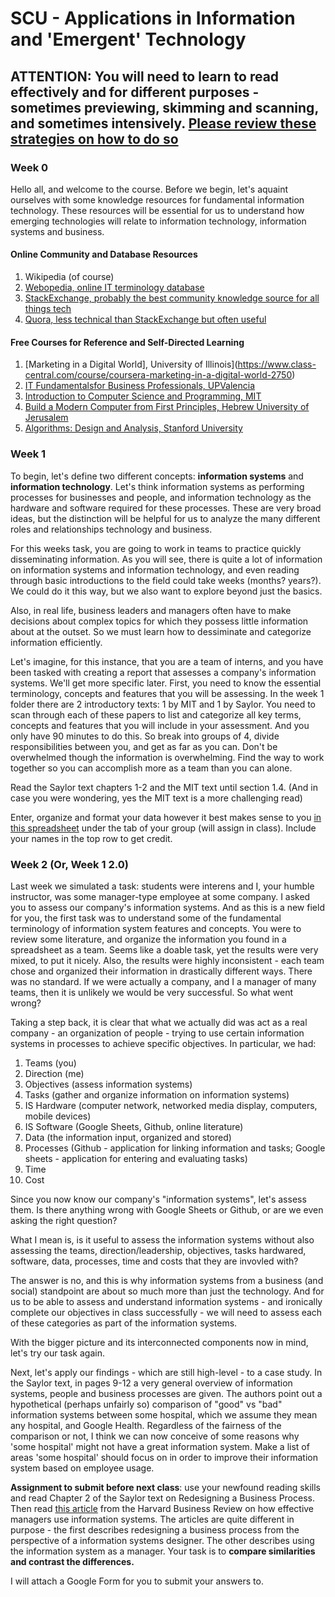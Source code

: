 # SCU - Applications in Information and 'Emergent' Technology

## ATTENTION: You will need to learn to read effectively and for different purposes - sometimes previewing, skimming and scanning, and sometimes intensively. [Please review these strategies on how to do so](https://student.unsw.edu.au/reading-strategies)

### Week 0

Hello all, and welcome to the course. Before we begin, let's aquaint ourselves with some knowledge resources for fundamental information technology. These resources will be essential for us to understand how emerging technologies will relate to information technology, information systems and business.

#### Online Community and Database Resources
1. Wikipedia (of course)
2. [Webopedia, online IT terminology database](https://www.webopedia.com/)
3. [StackExchange, probably the best community knowledge source for all things tech](https://stackexchange.com/sites#technology)
4. [Quora, less technical than StackExchange but often useful](https://www.quora.com/sitemap)

#### Free Courses for Reference and Self-Directed Learning
1. [Marketing in a Digital World], University of Illinois](https://www.class-central.com/course/coursera-marketing-in-a-digital-world-2750)
2. [IT Fundamentalsfor Business Professionals, UPValencia](https://www.edx.org/course/it-fundamentals-business-professionals-upvalenciax-isc101-3x)
3. [Introduction to Computer Science and Programming, MIT](https://ocw.mit.edu/courses/electrical-engineering-and-computer-science/6-00sc-introduction-to-computer-science-and-programming-spring-2011/unit-1/)
4. [Build a Modern Computer from First Principles, Hebrew University of Jerusalem](https://www.class-central.com/course/coursera-build-a-modern-computer-from-first-principles-from-nand-to-tetris-project-centered-course-3234)
5. [Algorithms: Design and Analysis, Stanford University](https://www.class-central.com/course/coursera-algorithms-design-and-analysis-part-1-374)

### Week 1

To begin, let's define two different concepts: <b>information systems</b> and <b>information technology</b>. Let's think information systems as performing processes for businesses and people, and information technology as the hardware and software required for these processes. These are very broad ideas, but the distinction will be helpful for us to analyze the many different roles and relationships technology and business. 

For this weeks task, you are going to work in teams to practice quickly disseminating information. As you will see, there is quite a lot of information on information systems and information technology, and even reading through basic introductions to the field could take weeks (months? years?). We could do it this way, but we also want to explore beyond just the basics.

Also, in real life, business leaders and managers often have to make decisions about complex topics for which they possess little information about at the outset. So we must learn how to dessiminate and categorize information efficiently.

Let's imagine, for this instance, that you are a team of interns, and you have been tasked with creating a report that assesses a company's information systems. We'll get more specific later. First, you need to know the essential terminology, concepts and features that you will be assessing. In the week 1 folder there are 2 introductory texts: 1 by MIT and 1 by Saylor. You need to scan through each of these papers to list and categorize all key terms, concepts and features that you will include in your assessment. And you only have 90 minutes to do this. So break into groups of 4, divide responsibilities between you, and get as far as you can. Don't be overwhelmed though the information is overwhelming. Find the way to work together so you can accomplish more as a team than you can alone.  

Read the Saylor text chapters 1-2 and the MIT text until section 1.4. (And in case you were wondering, yes the MIT text is a more challenging read) 

Enter, organize and format your data however it best makes sense to you [in this spreadsheet](https://docs.google.com/spreadsheets/d/1wp27CPZOgCh5gRY25ixhe5qgbm6cmxw_HAFr098hdjY/edit?usp=sharing) under the tab of your group (will assign in class). Include your names in the top row to get credit.

### Week 2 (Or, Week 1 2.0)

Last week we simulated a task: students were interens and I, your humble instructor, was some manager-type employee at some company. I asked you to assess our company's information systems. And as this is a new field for you, the first task was to understand some of the fundamental terminology of information system features and concepts. You were to review some literature, and organize the information you found in a spreadsheet as a team. Seems like a doable task, yet the results were very mixed, to put it nicely. Also, the results were highly inconsistent - each team chose and organized their information in drastically different ways. There was no standard. If we were actually a company, and I a manager of many teams, then it is unlikely we would be very successful. So what went wrong?

Taking a step back, it is clear that what we actually did was act as a real company - an organization of people - trying to use certain information systems in processes to achieve specific objectives. In particular, we had:

1. Teams (you)
2. Direction (me)
3. Objectives (assess information systems)
4. Tasks (gather and organize information on information systems)
5. IS Hardware (computer network, networked media display, computers, mobile devices)
6. IS Software (Google Sheets, Github, online literature)
7. Data (the information input, organized and stored)
8. Processes (Github - application for linking information and tasks; Google sheets - application for entering and evaluating tasks)
9. Time
10. Cost

Since you now know our company's "information systems", let's assess them. Is there anything wrong with Google Sheets or Github, or are we even asking the right question?

What I mean is, is it useful to assess the information systems without also assessing the teams, direction/leadership, objectives, tasks hardwared, software, data, processes, time and costs that they are invovled with? 

The answer is no, and this is why information systems from a business (and social) standpoint are about so much more than just the technology. And for us to be able to assess and understand information systems - and ironically complete our objectives in class successfully - we will need to assess each of these categories as part of the information systems.

With the bigger picture and its interconnected components now in mind, let's try our task again.

Next, let's apply our findings - which are still high-level - to a case study. In the Saylor text, in pages 9-12 a very general overview of information systems, people and business processes are given. The authors point out a hypothetical (perhaps unfairly so) comparison of "good" vs "bad" information systems between some hospital, which we assume they mean any hospital, and Google Health. Regardless of the fairness of the comparison or not, I think we can now conceive of some reasons why 'some hospital' might not have a great information system. Make a list of areas 'some hospital' should focus on in order to improve their information system based on employee usage.

<b>Assignment to submit before next class</b>: use your newfound reading skills and read Chapter 2 of the Saylor text on Redesigning a Business Process. Then read [this article](https://hbr.org/1976/11/how-effective-managers-use-information-systems) from the Harvard Business Review on how effective managers use information systems. The articles are quite different in purpose - the first describes redesigning a business process from the perspective of a information systems designer. The other describes using the information system as a manager. Your task is to <b>compare similarities and contrast the differences.</b> 

I will attach a Google Form for you to submit your answers to.
